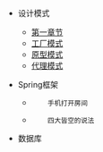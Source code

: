 - 设计模式

     - [第一章节](desgin-pattern/Java面试必备：手写单例模式.md)
     - [工厂模式](desgin-pattern/工厂模式超详解（代码示例）.md)
     - [原型模式](desgin-pattern/设计模式之原型模式.md)
     - [代理模式](desgin-pattern/设计模式之代理模式.md)

 - Spring框架
      - 		手机打开房间
      - 		四大皆空的说法



- 数据库

